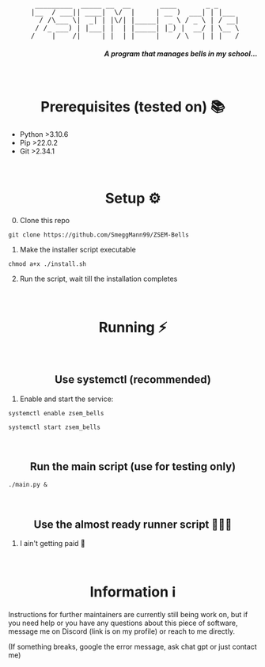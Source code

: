 <pre align="center">
  _________  _____ __  __       ____       _ _     
 |__  / ___|| ____|  \/  |     | __ )  ___| | |___ 
   / /\___ \|  _| | |\/| |_____|  _ \ / _ \ | / __|
  / /_ ___) | |___| |  | |_____| |_) |  __/ | \__ \
 /____|____/|_____|_|  |_|     |____/ \___|_|_|___/
</pre>

<h5 align="right"> A program that manages bells in my school...</h1>

<br>
<h1 align="center">Prerequisites (tested on) 📚</h1>

- Python >3.10.6
- Pip >22.0.2
- Git >2.34.1

<br>
<h1 align="center">Setup ⚙️</h1>

0. Clone this repo
```shell
git clone https://github.com/SmeggMann99/ZSEM-Bells
```

1. Make the installer script executable

```shell
chmod a+x ./install.sh
```

2. Run the script, wait till the installation completes


<br>
<h1 align="center">Running ⚡</h2>


<br>
<h2 align="center">Use systemctl (recommended)</h2>

1. Enable and start the service:

```shell
systemctl enable zsem_bells
```
```shell
systemctl start zsem_bells
```

<br>
<h2 align="center">Run the main script (use for testing only)</h2>

```shell
./main.py &
```

<br>
<h2 align="center">Use the almost ready runner script 🧙🏻‍♂️</h2>

1. I ain't getting paid 🗿


<br>
<h1 align="center">Information ℹ️</h1>

Instructions for further maintainers are currently still being work on, but if you need help or you have any questions about this piece of software, message me on Discord (link is on my profile) or reach to me directly.

(If something breaks, google the error message, ask chat gpt or just contact me)